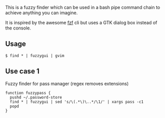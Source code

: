 This is a fuzzy finder which can be used in a bash pipe command chain to achieve
anything you can imagine.

It is inspired by the awesome [fzf](https://github.com/junegunn/fzf) cli but uses
a GTK dialog box instead of the console.

## Usage

```
$ find * | fuzzygui | gvim
```

## Use case 1

Fuzzy finder for pass manager (regex removes extensions)

```
function fuzzypass {
  pushd ~/.password-store
  find * | fuzzygui | sed 's/\(.*\)\..*/\1/' | xargs pass -c1
  popd
}
```
